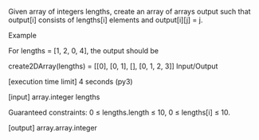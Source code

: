 Given array of integers lengths, create an array of arrays output such that output[i] consists of lengths[i] elements and output[i][j] = j.

Example

For lengths = [1, 2, 0, 4], the output should be

create2DArray(lengths) = [[0], 
                          [0, 1], 
                          [], 
                          [0, 1, 2, 3]]
Input/Output

[execution time limit] 4 seconds (py3)

[input] array.integer lengths

Guaranteed constraints:
0 ≤ lengths.length ≤ 10,
0 ≤ lengths[i] ≤ 10.

[output] array.array.integer